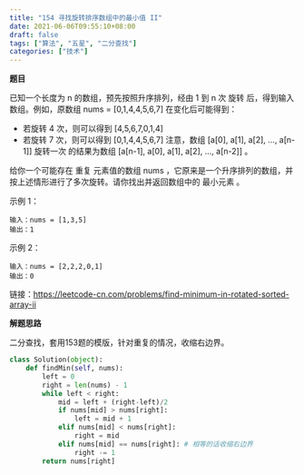 ```yaml
---
title: "154 寻找旋转排序数组中的最小值 II"
date: 2021-06-06T09:55:10+08:00
draft: false
tags: ["算法", "五星", "二分查找"]
categories: ["技术"]
---
```


**题目**

已知一个长度为 n 的数组，预先按照升序排列，经由 1 到 n 次 旋转 后，得到输入数组。例如，原数组 nums = [0,1,4,4,5,6,7] 在变化后可能得到：
* 若旋转 4 次，则可以得到 [4,5,6,7,0,1,4]
* 若旋转 7 次，则可以得到 [0,1,4,4,5,6,7]
注意，数组 [a[0], a[1], a[2], ..., a[n-1]] 旋转一次 的结果为数组 [a[n-1], a[0], a[1], a[2], ..., a[n-2]] 。

给你一个可能存在 重复 元素值的数组 nums ，它原来是一个升序排列的数组，并按上述情形进行了多次旋转。请你找出并返回数组中的 最小元素 。

示例 1：
```
输入：nums = [1,3,5]
输出：1
```
示例 2：
```
输入：nums = [2,2,2,0,1]
输出：0
```

链接：https://leetcode-cn.com/problems/find-minimum-in-rotated-sorted-array-ii

**解题思路**

二分查找，套用153题的模版，针对重复的情况，收缩右边界。

```python
class Solution(object):
    def findMin(self, nums):
        left = 0
        right = len(nums) - 1
        while left < right:
            mid = left + (right-left)/2
            if nums[mid] > nums[right]:
                left = mid + 1
            elif nums[mid] < nums[right]:
                right = mid
            elif nums[mid] == nums[right]: # 相等的话收缩右边界
                right -= 1
        return nums[right]
```